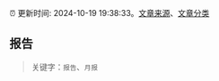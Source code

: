 :alarm_clock: 更新时间: 2024-10-19 19:38:33。[文章来源](/README.md)、[文章分类](/TAGS.md)

## 报告


> 关键字：`报告`、`月报`



